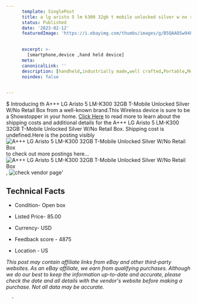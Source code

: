 ```yaml
---
      template: SinglePost
      title: a lg aristo 5 lm k300 32gb t mobile unlocked silver w no retail box
      status: Published
      date: '2023-02-12'
      featuredImage: 'https://i.ebayimg.com/thumbs/images/g/B5QAAOSw94Fj1Mat/s-l225.jpg'
       

      excerpt: >-
        [smartphone,device ,hand held device]
      meta:
      canonicalLink: ''
      description: [handheld,industrially made,well crafted,Portable,Mobile,Compact,Convenient,Lightweight,Maneuverable,Man-portable,Miniature,Carriable,Hand-held,Light,Holdable,Transportable,Mobile device,Pocket-sized,On-the-go,Wireless,Cordless,Compact size,Convenient size, smartphone,device ,hand held device]
      noindex: false
      

---
```

$
      Introducing th A+++ LG Aristo 5 LM-K300 32GB T-Mobile Unlocked Silver W/No Retail Box from a well-known brand.This Wireless device  is sure to be a Showstopper in your home. [Click Here](https://www.ebay.com/itm/225381853751?hash=item3479ce2a37%3Ag%3AB5QAAOSw94Fj1Mat&mkevt=1&mkcid=1&mkrid=711-53200-19255-0&campid=%253CePNCampaignId%253E&customid=%253CreferenceId%253E&toolid=10049) to read more to learn about the shipping costs and additional details for the A+++ LG Aristo 5 LM-K300 32GB T-Mobile Unlocked Silver W/No Retail Box. Shipping cost is undefined.Here is the posting visibly ![A+++ LG Aristo 5 LM-K300 32GB T-Mobile Unlocked Silver W/No Retail Box](https://i.ebayimg.com/thumbs/images/g/B5QAAOSw94Fj1Mat/s-l225.jpg) to check out more postings here... ![A+++ LG Aristo 5 LM-K300 32GB T-Mobile Unlocked Silver W/No Retail Box](https://i.ebayimg.com/images/g/B5QAAOSw94Fj1Mat/s-l1200.jpg), ![check vendor page](https://origin-galleryplus.ebayimg.com/ws/web/225381853751_2_0_1/225x225.jpg,https://origin-galleryplus.ebayimg.com/ws/web/225381853751_3_0_1/225x225.jpg,https://origin-galleryplus.ebayimg.com/ws/web/225381853751_4_0_1/225x225.jpg)'

      

 ## Technical Facts 



     
      

 - Condition- Open box 


      

 - Listed Price- 85.00 


      

 - Currency- USD 


      

 - Feedback score - 4875 


      

 - Location - US 


      
      

 *_This post may contain affiliate links from eBay and other third-party websites. As an eBay affiliate, we earn from qualifying purchases. Although we do our best to keep the information up-to-date and accurate, please check the date and all details with the vendor's website before making a purchase. Not all data may be accurate._*




      -
